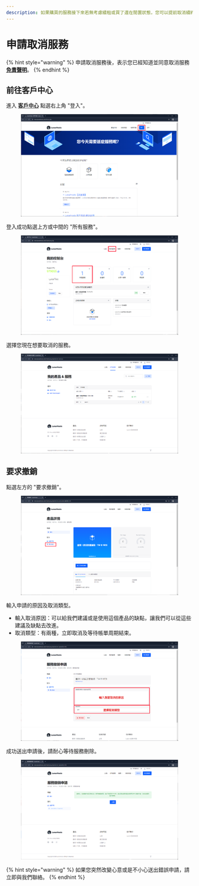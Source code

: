 ```yaml
---
description: 如果購買的服務接下來若無考慮續租或買了還在閒置狀態，您可以提前取消續約或立即停止。
---
```


# 申請取消服務

{% hint style="warning" %}
申請取消服務後，表示您已經知道並同意取消服務[**免責聲明**](../../service-policy/terms-of-service.md#wu-mian-ze-sheng-ming)。
{% endhint %}

## 前往客戶中心

進入 [**客戶中心**](https://store.lunarhosts.com/) 點選右上角 "登入"。

<figure><img src="../../.gitbook/assets/重置-登入.png" alt=""><figcaption></figcaption></figure>

登入成功點選上方或中間的 "所有服務"。

<figure><img src="../../.gitbook/assets/所有服務.png" alt=""><figcaption></figcaption></figure>

選擇您現在想要取消的服務。

<figure><img src="../../.gitbook/assets/image (3).png" alt=""><figcaption></figcaption></figure>

## 要求撤銷

點選左方的 "要求撤銷"。

<figure><img src="../../.gitbook/assets/要求撤銷按鈕.png" alt=""><figcaption></figcaption></figure>

輸入申請的原因及取消類型。

* 輸入取消原因：可以給我們建議或是使用這個產品的缺點，讓我們可以從這些建議及缺點去改進。
* 取消類型：有兩種，立即取消及等待帳單周期結束。

<figure><img src="../../.gitbook/assets/輸入取消原因.png" alt=""><figcaption></figcaption></figure>

成功送出申請後，請耐心等待服務刪除。

<figure><img src="../../.gitbook/assets/image (4).png" alt=""><figcaption></figcaption></figure>

{% hint style="warning" %}
如果您突然改變心意或是不小心送出錯誤申請，請立即與我們聯絡。
{% endhint %}
